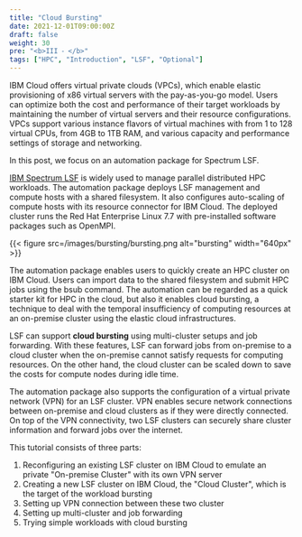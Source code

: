 ```yaml
---
title: "Cloud Bursting"
date: 2021-12-01T09:00:00Z
draft: false
weight: 30
pre: "<b>III ⁃ </b>"
tags: ["HPC", "Introduction", "LSF", "Optional"]
---
```


IBM Cloud offers virtual private clouds (VPCs), which enable elastic provisioning of x86 virtual servers with the pay-as-you-go model. Users can optimize both the cost and performance of their target workloads by maintaining the number of virtual servers and their resource configurations. VPCs support various instance flavors of virtual machines with from 1 to 128 virtual CPUs, from 4GB to 1TB RAM, and various capacity and performance settings of storage and networking.

In this post, we focus on an automation package for Spectrum LSF.

[IBM Spectrum LSF](https://www.ibm.com/cloud/blog/announcements/ibm-spectrum-lsf-is-now-available-on-ibm-cloud) is widely used to manage parallel distributed HPC workloads. The automation package deploys LSF management and compute hosts with a shared filesystem. It also configures auto-scaling of compute hosts with its resource connector for IBM Cloud. The deployed cluster runs the Red Hat Enterprise Linux 7.7 with pre-installed software packages such as OpenMPI.

{{< figure src=/images/bursting/bursting.png alt="bursting" width="640px" >}}

The automation package enables users to quickly create an HPC cluster on IBM Cloud. Users can import data to the shared filesystem and submit HPC jobs using the bsub command. The automation can be regarded as a quick starter kit for HPC in the cloud, but also it enables cloud bursting, a technique to deal with the temporal insufficiency of computing resources at an on-premise cluster using the elastic cloud infrastructures.

LSF can support **cloud bursting** using multi-cluster setups and job forwarding. With these features, LSF can forward jobs from on-premise to a cloud cluster when the on-premise cannot satisfy requests for computing resources. On the other hand, the cloud cluster can be scaled down to save the costs for compute nodes during idle time.

The automation package also supports the configuration of a virtual private network (VPN) for an LSF cluster. VPN enables secure network connections between on-premise and cloud clusters as if they were directly connected. On top of the VPN connectivity, two LSF clusters can securely share cluster information and forward jobs over the internet.

This tutorial consists of three parts:
1. Reconfiguring an existing LSF cluster on IBM Cloud to emulate an private "On-premise Cluster" with its own VPN server
2. Creating a new LSF cluster on IBM Cloud, the "Cloud Cluster", which is the target of the workload bursting
3. Setting up VPN connection between these two cluster
4. Setting up multi-cluster and job forwarding
5. Trying simple workloads with cloud bursting

